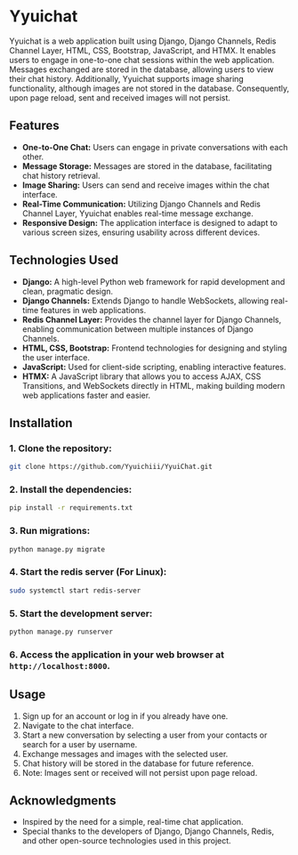 # Yyuichat

Yyuichat is a web application built using Django, Django Channels, Redis Channel Layer, HTML, CSS, Bootstrap, JavaScript, and HTMX. It enables users to engage in one-to-one chat sessions within the web application. Messages exchanged are stored in the database, allowing users to view their chat history. Additionally, Yyuichat supports image sharing functionality, although images are not stored in the database. Consequently, upon page reload, sent and received images will not persist.

## Features

- **One-to-One Chat:** Users can engage in private conversations with each other.
- **Message Storage:** Messages are stored in the database, facilitating chat history retrieval.
- **Image Sharing:** Users can send and receive images within the chat interface.
- **Real-Time Communication:** Utilizing Django Channels and Redis Channel Layer, Yyuichat enables real-time message exchange.
- **Responsive Design:** The application interface is designed to adapt to various screen sizes, ensuring usability across different devices.

## Technologies Used

- **Django:** A high-level Python web framework for rapid development and clean, pragmatic design.
- **Django Channels:** Extends Django to handle WebSockets, allowing real-time features in web applications.
- **Redis Channel Layer:** Provides the channel layer for Django Channels, enabling communication between multiple instances of Django Channels.
- **HTML, CSS, Bootstrap:** Frontend technologies for designing and styling the user interface.
- **JavaScript:** Used for client-side scripting, enabling interactive features.
- **HTMX:** A JavaScript library that allows you to access AJAX, CSS Transitions, and WebSockets directly in HTML, making building modern web applications faster and easier.

## Installation

### 1. Clone the repository:

```bash
git clone https://github.com/Yyuichiii/YyuiChat.git
```

### 2. Install the dependencies:

```bash
pip install -r requirements.txt
```

### 3. Run migrations:

```bash
python manage.py migrate
```

### 4. Start the redis server (For Linux):

```bash
sudo systemctl start redis-server
```

### 5. Start the development server:

```bash
python manage.py runserver
```

### 6. Access the application in your web browser at `http://localhost:8000`.

## Usage

1. Sign up for an account or log in if you already have one.
2. Navigate to the chat interface.
3. Start a new conversation by selecting a user from your contacts or search for a user by username.
4. Exchange messages and images with the selected user.
5. Chat history will be stored in the database for future reference.
6. Note: Images sent or received will not persist upon page reload.


## Acknowledgments

- Inspired by the need for a simple, real-time chat application.
- Special thanks to the developers of Django, Django Channels, Redis, and other open-source technologies used in this project.
